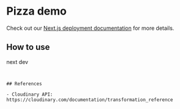 # Pizza demo

Check out our [Next.js deployment documentation](https://nextjs.org/docs/deployment) for more details.

## How to use
next dev
```


## References

- Cloudinary API: https://cloudinary.com/documentation/transformation_reference

